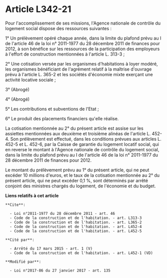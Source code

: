 # Article L342-21

Pour l'accomplissement de ses missions, l'Agence nationale de contrôle du logement social dispose des ressources suivantes : 

1° Un prélèvement opéré chaque année, dans la limite du plafond prévu au I de l'article 46 de la loi n° 2011-1977 du 28
décembre 2011 de finances pour 2012, à son bénéfice sur les ressources de la participation des employeurs à l'effort de
construction mentionnées à l'article L. 313-3 ; 

2° Une cotisation versée par les organismes d'habitations à loyer modéré, les organismes bénéficiant de l'agrément relatif à
la maîtrise d'ouvrage prévu à l'article L. 365-2 et les sociétés d'économie mixte exerçant une activité locative sociale ; 

3° (Abrogé)

4° (Abrogé)

5° Les contributions et subventions de l'Etat ; 

6° Le produit des placements financiers qu'elle réalise. 

La cotisation mentionnée au 2° du présent article est assise sur les assiettes mentionnées aux deuxième et troisième alinéas
de l'article L. 452-4. Son prélèvement est effectué, dans les conditions prévues aux articles L. 452-5 et L. 452-6, par la
Caisse de garantie du logement locatif social, qui en reverse le montant à l'Agence nationale de contrôle du logement social,
dans la limite du plafond prévu au I de l'article 46 de la loi n° 2011-1977 du 28 décembre 2011 de finances pour 2012. 

Le montant du prélèvement prévu au 1° du présent article, qui ne peut excéder 10 millions d'euros, et le taux de la
cotisation mentionnée au 2° du présent article, qui ne peut excéder 0,1 %, sont déterminés par arrêté conjoint des ministres
chargés du logement, de l'économie et du budget.

**Liens relatifs à cet article**

	**Cite**:

	  - Loi n°2011-1977 du 28 décembre 2011 - art. 46
	  - Code de la construction et de l'habitation. - art. L313-3
	  - Code de la construction et de l'habitation. - art. L365-2
	  - Code de la construction et de l'habitation. - art. L452-4
	  - Code de la construction et de l'habitation. - art. L452-5

	**Cité par**:

	  - Arrêté du 17 mars 2015 - art. 1 (V)
	  - Code de la construction et de l'habitation. - art. L452-1 (VD)

	**Modifié par**:

	  - Loi n°2017-86 du 27 janvier 2017 - art. 135
